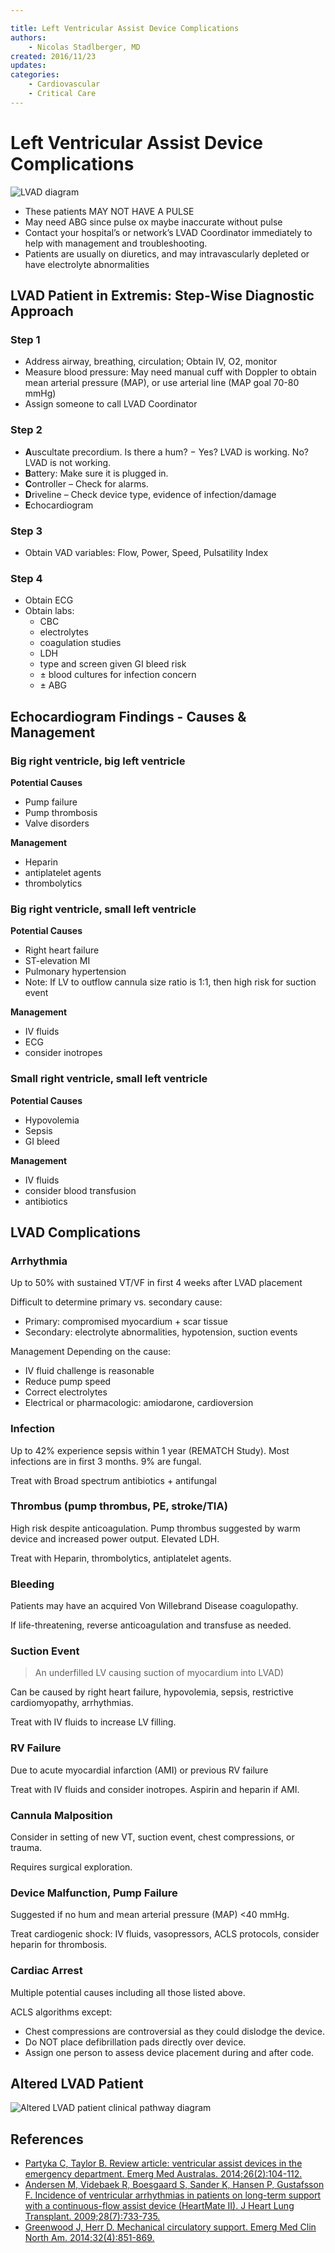 ```yaml
---

title: Left Ventricular Assist Device Complications
authors:
    - Nicolas Stadlberger, MD
created: 2016/11/23
updates:
categories:
    - Cardiovascular
    - Critical Care
---
```


# Left Ventricular Assist Device Complications

![LVAD diagram](image-1.jpg)

- These patients MAY NOT HAVE A PULSE    
- May need ABG since pulse ox maybe inaccurate without pulse
- Contact your hospital’s or network’s LVAD Coordinator immediately to help with management and troubleshooting.
- Patients are usually on diuretics, and may intravascularly depleted or have electrolyte abnormalities

## LVAD Patient in Extremis: Step-Wise Diagnostic Approach

### Step 1

- Address airway, breathing, circulation; Obtain IV, O2, monitor
- Measure blood pressure: May need manual cuff with Doppler to obtain mean arterial pressure (MAP), or use arterial line (MAP goal 70-80 mmHg)
- Assign someone to call LVAD Coordinator

### Step 2

- **A**uscultate precordium. Is there a hum?
    − Yes? LVAD is working. No? LVAD is not working.
- **B**attery: Make sure it is plugged in.
- **C**ontroller – Check for alarms.
- **D**riveline – Check device type, evidence of infection/damage
- **E**chocardiogram

### Step 3

- Obtain VAD variables: Flow, Power, Speed, Pulsatility Index

### Step 4

- Obtain ECG
- Obtain labs:
  - CBC
  - electrolytes
  - coagulation studies
  - LDH
  - type and screen given GI bleed risk
  - ± blood cultures for infection concern
  - ± ABG

## Echocardiogram Findings - Causes & Management

### Big right ventricle, big left ventricle

**Potential Causes**

- Pump failure
- Pump thrombosis
- Valve disorders

**Management**

- <span class="drug">Heparin</span>
- <span class="drug">antiplatelet agents</span>
- <span class="drug">thrombolytics</span>

### Big right ventricle, small left ventricle

**Potential Causes**

- Right heart failure
- ST-elevation MI
- Pulmonary hypertension
- Note: If LV to outflow cannula size ratio is 1:1, then high risk for suction event

**Management**

- IV fluids
- ECG
- consider inotropes

### Small right ventricle, small left ventricle

**Potential Causes**

- Hypovolemia
- Sepsis
- GI bleed

**Management**

- IV fluids
- consider blood transfusion
- antibiotics

## LVAD Complications

### Arrhythmia

Up to 50% with sustained VT/VF in first 4 weeks after LVAD placement

Difficult to determine primary vs. secondary cause:

- Primary: compromised myocardium + scar tissue
- Secondary: electrolyte abnormalities, hypotension, suction events

Management Depending on the cause:

- IV fluid challenge is reasonable
- Reduce pump speed
- Correct electrolytes
- Electrical or pharmacologic: amiodarone, cardioversion

### Infection

Up to 42% experience sepsis within 1 year (REMATCH Study). Most infections are in first 3 months. 9% are fungal.

Treat with Broad spectrum antibiotics + antifungal

### Thrombus (pump thrombus, PE, stroke/TIA)

High risk despite anticoagulation. Pump thrombus suggested by warm device and increased power output. Elevated LDH.

Treat with Heparin, thrombolytics, antiplatelet agents.

### Bleeding

Patients may have an acquired Von Willebrand Disease coagulopathy.

If life-threatening, reverse anticoagulation and transfuse as needed.

### Suction Event

> An underfilled LV causing suction of myocardium into LVAD)

Can be caused by right heart failure, hypovolemia, sepsis, restrictive cardiomyopathy, arrhythmias.

Treat with IV fluids to increase LV filling.

### RV Failure

Due to acute myocardial infarction (AMI) or previous RV failure

Treat with IV fluids and consider inotropes. Aspirin and heparin if AMI.

### Cannula Malposition

Consider in setting of new VT, suction event, chest compressions, or trauma.

Requires surgical exploration.

### Device Malfunction, Pump Failure

Suggested if no hum and mean arterial pressure (MAP) &lt;40 mmHg.

Treat cardiogenic shock: IV fluids, vasopressors, ACLS protocols, consider heparin for thrombosis.

### Cardiac Arrest

Multiple potential causes including all those listed above.

ACLS algorithms except:

- Chest compressions are controversial as they could dislodge the device.
- Do NOT place defibrillation pads directly over device.
- Assign one person to assess device placement during and after code.

## Altered LVAD Patient

![Altered LVAD patient clinical pathway diagram](image-2.png)

## References

- [Partyka C, Taylor B. Review article: ventricular assist devices in the emergency department. Emerg Med Australas. 2014;26(2):104-112.](https://www.ncbi.nlm.nih.gov/pubmed/24707998)
- [Andersen M, Videbaek R, Boesgaard S, Sander K, Hansen P, Gustafsson F. Incidence of ventricular arrhythmias in patients on long-term support with a continuous-flow assist device (HeartMate II). J Heart Lung Transplant. 2009;28(7):733-735.](https://www.ncbi.nlm.nih.gov/pubmed/19560703)
- [Greenwood J, Herr D. Mechanical circulatory support. Emerg Med Clin North Am. 2014;32(4):851-869.](https://www.ncbi.nlm.nih.gov/pubmed/25441039)
